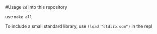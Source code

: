 #Usage
`cd` into this repository 

use `make all`

To include a small standard library, use `(load "stdlib.scm")` in the repl
